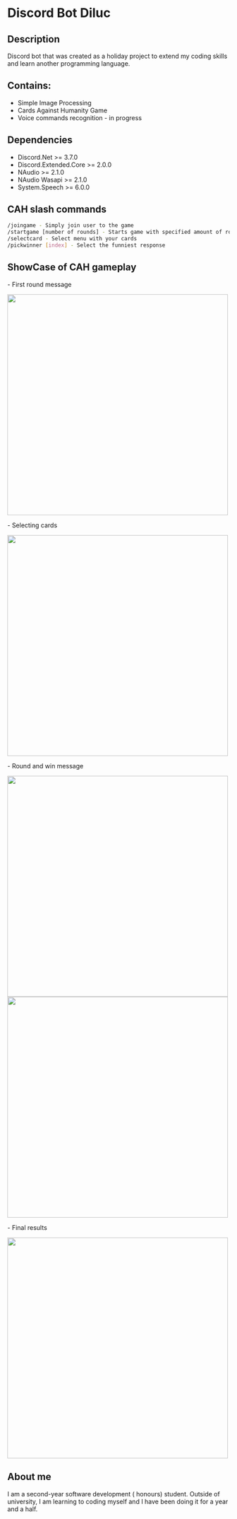 # Discord Bot Diluc

## Description

Discord bot that was created as a holiday project to extend my coding skills and learn another  programming language.

## Contains:
- Simple Image Processing
- Cards Against Humanity Game
- Voice commands recognition - in progress

## Dependencies

- Discord.Net >= 3.7.0
- Discord.Extended.Core >= 2.0.0
- NAudio >= 2.1.0
- NAudio Wasapi >= 2.1.0
- System.Speech >= 6.0.0

## CAH slash commands 

```sh
/joingame - Simply join user to the game
/startgame [number of rounds] - Starts game with specified amount of rounds
/selectcard - Select menu with your cards
/pickwinner [index] - Select the funniest response
```

## ShowCase of CAH gameplay
<p>- First round message</p>
<img src="https://cdn.discordapp.com/attachments/739476442265681973/1018622073192583188/unknown.png" width=500/>
<p>- Selecting cards</p>
<img src="https://media.discordapp.net/attachments/739476442265681973/1018623049475567616/unknown.png" width=500/>
<p>- Round and win message</p>
<img src="https://cdn.discordapp.com/attachments/739476442265681973/1018622635313217556/unknown.png" width=500/>
<img src="https://media.discordapp.net/attachments/739476442265681973/1018623463814090792/unknown.png" width=500/>
<p>- Final results</p>
<img src="https://cdn.discordapp.com/attachments/739476442265681973/1018643981824966726/unknown.png" width=500/>

## About me
I am a second-year software development ( honours) student. Outside of university, I am learning to coding myself and I have been doing it for a year and a half.
